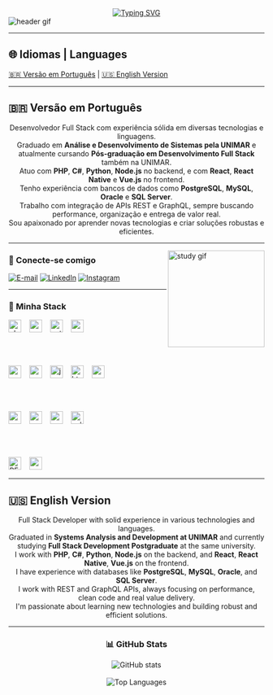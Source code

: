 <div align="center">
  <a href="https://git.io/typing-svg">
    <img src="https://readme-typing-svg.demolab.com?font=Fira+Code&weight=500&size=22&pause=1000&color=00BFFF&center=true&vCenter=true&random=false&width=524&lines=%E2%8A%B9+Bem-vindo+ao+meu+perfil+GitHub!+%F0%9F%91%BB%E2%8A%B9" alt="Typing SVG" />
  </a>
</div>

<img align="center" alt="header gif" src="./src/header-gif.gif">

---

## 🌐 Idiomas | Languages  
[🇧🇷 Versão em Português](#-versão-em-português) | [🇺🇸 English Version](#-english-version)

---

## 🇧🇷 Versão em Português

<p align="center">
  Desenvolvedor Full Stack com experiência sólida em diversas tecnologias e linguagens.<br>
  Graduado em <strong>Análise e Desenvolvimento de Sistemas pela UNIMAR</strong> e atualmente cursando <strong>Pós-graduação em Desenvolvimento Full Stack</strong> também na UNIMAR.<br>
  Atuo com <strong>PHP</strong>, <strong>C#</strong>, <strong>Python</strong>, <strong>Node.js</strong> no backend, e com <strong>React</strong>, <strong>React Native</strong> e <strong>Vue.js</strong> no frontend.<br>
  Tenho experiência com bancos de dados como <strong>PostgreSQL</strong>, <strong>MySQL</strong>, <strong>Oracle</strong> e <strong>SQL Server</strong>.<br>
  Trabalho com integração de APIs REST e GraphQL, sempre buscando performance, organização e entrega de valor real.<br>
  Sou apaixonado por aprender novas tecnologias e criar soluções robustas e eficientes.
</p>

---

<img align="right" alt="study gif" height="190px" src="./src/study.gif">

### 🚀 Conecte-se comigo

[![E-mail](https://img.shields.io/badge/-Email-000?style=for-the-badge&logo=microsoft-outlook&logoColor=00BFFF&color=FFF)](mailto:evertonreisnascimento3@gmail.com)
[![LinkedIn](https://img.shields.io/badge/-LinkedIn-000?style=for-the-badge&logo=linkedin&logoColor=00BFFF&color=FFF)](https://www.linkedin.com/in/everton-reis-nascimento/)
[![Instagram](https://img.shields.io/badge/-Instagram-000?style=for-the-badge&logo=instagram&logoColor=00BFFF&color=FFF)](https://www.instagram.com/everton___reis)

---

### 🧰 Minha Stack

<div align="left">

<!-- Backend -->
<img src="https://cdn.jsdelivr.net/gh/devicons/devicon/icons/php/php-original.svg" height="25" alt="php" />
<img width="8"/>
<img src="https://cdn.jsdelivr.net/gh/devicons/devicon/icons/csharp/csharp-original.svg" height="25" alt="csharp" />
<img width="8"/>
<img src="https://cdn.jsdelivr.net/gh/devicons/devicon/icons/python/python-original.svg" height="25" alt="python" />
<img width="8"/>
<img src="https://cdn.jsdelivr.net/gh/devicons/devicon/icons/nodejs/nodejs-original.svg" height="25" alt="nodejs" />

<br><br>

<!-- Frontend -->
<img src="https://cdn.jsdelivr.net/gh/devicons/devicon/icons/react/react-original.svg" height="25" alt="react" />
<img width="8"/>
<img src="https://cdn.jsdelivr.net/gh/devicons/devicon/icons/vuejs/vuejs-original.svg" height="25" alt="vuejs" />
<img width="8"/>
<img src="https://cdn.jsdelivr.net/gh/devicons/devicon/icons/javascript/javascript-original.svg" height="25" alt="javascript" />
<img width="8"/>
<img src="https://cdn.jsdelivr.net/gh/devicons/devicon/icons/html5/html5-original.svg" height="25" alt="html5" />
<img width="8"/>
<img src="https://cdn.jsdelivr.net/gh/devicons/devicon/icons/css3/css3-original.svg" height="25" alt="css3" />

<br><br>

<!-- Bancos de Dados -->
<img src="https://cdn.jsdelivr.net/gh/devicons/devicon/icons/mysql/mysql-original.svg" height="25" alt="mysql" />
<img width="8"/>
<img src="https://cdn.jsdelivr.net/gh/devicons/devicon/icons/postgresql/postgresql-original.svg" height="25" alt="postgresql" />
<img width="8"/>
<img src="https://cdn.jsdelivr.net/gh/devicons/devicon/icons/oracle/oracle-original.svg" height="25" alt="oracle" />
<img width="8"/>
<img src="https://cdn.jsdelivr.net/gh/devicons/devicon/icons/microsoftsqlserver/microsoftsqlserver-plain.svg" height="25" alt="sql server" />

<br><br>

<!-- APIs -->
<img src="https://img.shields.io/badge/REST-%2300ADD8.svg?style=flat&logo=protocols.io&logoColor=white" height="25" alt="REST" />
<img width="8"/>
<img src="https://cdn.jsdelivr.net/gh/devicons/devicon/icons/graphql/graphql-plain.svg" height="25" alt="graphql" />
</div>

---

## 🇺🇸 English Version

<p align="center">
  Full Stack Developer with solid experience in various technologies and languages.<br>
  Graduated in <strong>Systems Analysis and Development at UNIMAR</strong> and currently studying <strong>Full Stack Development Postgraduate</strong> at the same university.<br>
  I work with <strong>PHP</strong>, <strong>C#</strong>, <strong>Python</strong>, <strong>Node.js</strong> on the backend, and <strong>React</strong>, <strong>React Native</strong>, <strong>Vue.js</strong> on the frontend.<br>
  I have experience with databases like <strong>PostgreSQL</strong>, <strong>MySQL</strong>, <strong>Oracle</strong>, and <strong>SQL Server</strong>.<br>
  I work with REST and GraphQL APIs, always focusing on performance, clean code and real value delivery.<br>
  I'm passionate about learning new technologies and building robust and efficient solutions.
</p>

---

<div align="center">
  <h3>📊 GitHub Stats</h3>
  <img src="https://github-readme-stats.vercel.app/api?username=EvertonnReis&hide_title=true&show_icons=true&include_all_commits=true&count_private=true&line_height=25&hide=issues&bg_color=000&title_color=00BFFF&text_color=FFF&border_radius=3&border_color=1e90ff&icon_color=00BFFF&theme=jolly" alt="GitHub stats"/>
  <br><br>
  <img src="https://github-readme-stats.vercel.app/api/top-langs/?username=EvertonnReis&layout=compact&langs_count=8&theme=jolly&bg_color=000&title_color=00BFFF&text_color=FFF&border_color=1e90ff" alt="Top Languages"/>
</div>
